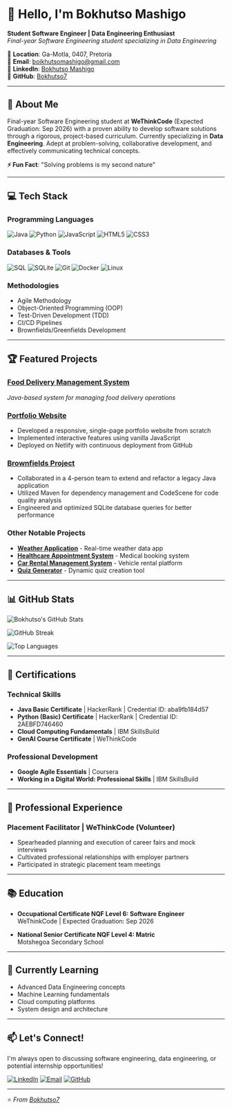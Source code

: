 # 👋 Hello, I'm Bokhutso Mashigo

**Student Software Engineer | Data Engineering Enthusiast**  
*Final-year Software Engineering student specializing in Data Engineering*

📍 **Location**: Ga-Motla, 0407, Pretoria  
📧 **Email**: boikhutsomashigo@gmail.com  
💼 **LinkedIn**: [Bokhutso Mashigo](https://www.linkedin.com/in/bokhutso-mashigo-b8327534b)  
🐙 **GitHub**: [Bokhutso7](https://github.com/Bokhutso7)

---

## 🚀 About Me

Final-year Software Engineering student at **WeThinkCode** (Expected Graduation: Sep 2026) with a proven ability to develop software solutions through a rigorous, project-based curriculum. Currently specializing in **Data Engineering**. Adept at problem-solving, collaborative development, and effectively communicating technical concepts.

**⚡ Fun Fact**: "Solving problems is my second nature"

---

## 💻 Tech Stack

### **Programming Languages**
![Java](https://img.shields.io/badge/Java-%23ED8B00.svg?style=for-the-badge&logo=java&logoColor=white)
![Python](https://img.shields.io/badge/Python-3776AB?style=for-the-badge&logo=python&logoColor=white)
![JavaScript](https://img.shields.io/badge/JavaScript-F7DF1E?style=for-the-badge&logo=javascript&logoColor=black)
![HTML5](https://img.shields.io/badge/HTML5-E34F26?style=for-the-badge&logo=html5&logoColor=white)
![CSS3](https://img.shields.io/badge/CSS3-1572B6?style=for-the-badge&logo=css3&logoColor=white)

### **Databases & Tools**
![SQL](https://img.shields.io/badge/SQL-4479A1?style=for-the-badge&logo=postgresql&logoColor=white)
![SQLite](https://img.shields.io/badge/SQLite-003B57?style=for-the-badge&logo=sqlite&logoColor=white)
![Git](https://img.shields.io/badge/Git-F05032?style=for-the-badge&logo=git&logoColor=white)
![Docker](https://img.shields.io/badge/Docker-2496ED?style=for-the-badge&logo=docker&logoColor=white)
![Linux](https://img.shields.io/badge/Linux-FCC624?style=for-the-badge&logo=linux&logoColor=black)

### **Methodologies**
- Agile Methodology
- Object-Oriented Programming (OOP)
- Test-Driven Development (TDD)
- CI/CD Pipelines
- Brownfields/Greenfields Development

---

## 🏆 Featured Projects

### **[Food Delivery Management System](https://github.com/Bokhutso7/food-delivery-management-system)**
*Java-based system for managing food delivery operations*

### **[Portfolio Website](https://github.com/Bokhutso7/Portfolio-Website)**
- Developed a responsive, single-page portfolio website from scratch
- Implemented interactive features using vanilla JavaScript
- Deployed on Netlify with continuous deployment from GitHub

### **[Brownfields Project](https://github.com/Bokhutso7)**
- Collaborated in a 4-person team to extend and refactor a legacy Java application
- Utilized Maven for dependency management and CodeScene for code quality analysis
- Engineered and optimized SQLite database queries for better performance

### **Other Notable Projects**
- **[Weather Application](https://github.com/Bokhutso7/Weather-application)** - Real-time weather data app
- **[Healthcare Appointment System](https://github.com/Bokhutso7/Healthcare-appointment-System)** - Medical booking system
- **[Car Rental Management System](https://github.com/Bokhutso7/Car-Rental-Management-System)** - Vehicle rental platform
- **[Quiz Generator](https://github.com/Bokhutso7/quiz_generator)** - Dynamic quiz creation tool

---

## 📊 GitHub Stats

![Bokhutso's GitHub Stats](https://github-readme-stats.vercel.app/api?username=Bokhutso7&show_icons=true&theme=radical&hide_border=true)

![GitHub Streak](https://github-readme-streak-stats.herokuapp.com/?user=Bokhutso7&theme=radical&hide_border=true)

![Top Languages](https://github-readme-stats.vercel.app/api/top-langs/?username=Bokhutso7&layout=compact&theme=radical&hide_border=true)

---

## 🏅 Certifications

### **Technical Skills**
- **Java Basic Certificate** | HackerRank | Credential ID: aba9fb184d57
- **Python (Basic) Certificate** | HackerRank | Credential ID: 2AEBFD746460
- **Cloud Computing Fundamentals** | IBM SkillsBuild
- **GenAI Course Certificate** | WeThinkCode

### **Professional Development**
- **Google Agile Essentials** | Coursera
- **Working in a Digital World: Professional Skills** | IBM SkillsBuild

---

## 💼 Professional Experience

### **Placement Facilitator** | WeThinkCode (Volunteer)
- Spearheaded planning and execution of career fairs and mock interviews
- Cultivated professional relationships with employer partners
- Participated in strategic placement team meetings

---

## 📚 Education

- **Occupational Certificate NQF Level 6: Software Engineer**  
  WeThinkCode | Expected Graduation: Sep 2026

- **National Senior Certificate NQF Level 4: Matric**  
  Motshegoa Secondary School

---

## 🎯 Currently Learning

- Advanced Data Engineering concepts
- Machine Learning fundamentals
- Cloud computing platforms
- System design and architecture

---

## 📫 Let's Connect!

I'm always open to discussing software engineering, data engineering, or potential internship opportunities!

[![LinkedIn](https://img.shields.io/badge/LinkedIn-0077B5?style=for-the-badge&logo=linkedin&logoColor=white)](https://www.linkedin.com/in/bokhutso-mashigo-b8327534b)
[![Email](https://img.shields.io/badge/Email-D14836?style=for-the-badge&logo=gmail&logoColor=white)](mailto:boikhutsomashigo@gmail.com)
[![GitHub](https://img.shields.io/badge/GitHub-100000?style=for-the-badge&logo=github&logoColor=white)](https://github.com/Bokhutso7)

---

⭐ *From [Bokhutso7](https://github.com/Bokhutso7)*
